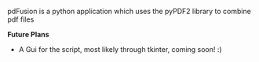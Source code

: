 pdFusion is a python application which uses the pyPDF2 library to combine pdf files

**Future Plans**

- A Gui for the script, most likely through tkinter, coming soon! :)
